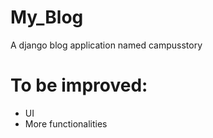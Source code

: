 # My_Blog
 A django blog application named campusstory
 
# To be improved:
 - UI
 - More functionalities
